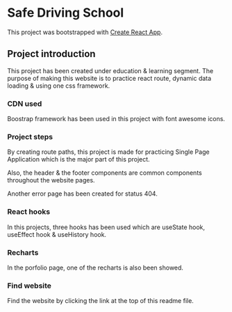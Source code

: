 # Safe Driving School

This project was bootstrapped with [Create React App](https://wonderful-bohr-eb8e29.netlify.app/).

## Project introduction

This project has been created under education & learning segment. The purpose of making this website is to practice react route, dynamic data loading & using one css framework. 

### CDN used

Boostrap framework has been used in this project with font awesome icons.

### Project steps

By creating route paths, this project is made for practicing Single Page Application which is the major part of this project.

Also, the header & the footer components are common components throughout the website pages.

Another error page has been created for status 404.

### React hooks

In this projects, three hooks has been used which are useState hook, useEffect hook & useHistory hook.

### Recharts

In the porfolio page, one of the recharts is also been showed.

### Find website

Find the website by clicking the link at the top of this readme file.

